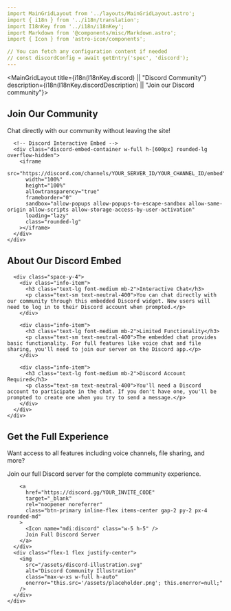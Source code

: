 ```yaml
---
import MainGridLayout from '../layouts/MainGridLayout.astro';
import { i18n } from '../i18n/translation';
import I18nKey from '../i18n/i18nKey';
import Markdown from '@components/misc/Markdown.astro';
import { Icon } from 'astro-icon/components';

// You can fetch any configuration content if needed
// const discordConfig = await getEntry('spec', 'discord');
---
```


<MainGridLayout title={i18n(I18nKey.discord) || "Discord Community"} description={i18n(I18nKey.discordDescription) || "Join our Discord community"}>
  <!-- Discord Interactive Embed Section -->
  <div id="discord-section" class="card-base flex w-full rounded-[var(--radius-large)] overflow-hidden relative min-h-[650px] mb-8">
    <div class="pl-6 md:pl-9 pr-6 md:pr-9 pt-6 md:pt-7 pb-6 w-full">
      <h2 class="text-2xl font-bold text-90 mb-4 text-[var(--primary)] dark:text-[var(--primary)]">Join Our Community</h2>
      <p class="mb-6 text-sm text-neutral-400">Chat directly with our community without leaving the site!</p>
      
      <!-- Discord Interactive Embed -->
      <div class="discord-embed-container w-full h-[600px] rounded-lg overflow-hidden">
        <iframe 
          src="https://discord.com/channels/YOUR_SERVER_ID/YOUR_CHANNEL_ID/embed"
          width="100%" 
          height="100%" 
          allowtransparency="true" 
          frameborder="0" 
          sandbox="allow-popups allow-popups-to-escape-sandbox allow-same-origin allow-scripts allow-storage-access-by-user-activation"
          loading="lazy"
          class="rounded-lg"
        ></iframe>
      </div>
    </div>
  </div>

  <!-- Information About Discord Embed -->
  <div id="embed-info" class="card-base flex w-full rounded-[var(--radius-large)] overflow-hidden relative min-h-32 mb-8">
    <div class="pl-6 md:pl-9 pr-6 md:pr-9 pt-6 md:pt-7 pb-6 w-full">
      <h2 class="text-2xl font-bold text-90 mb-4 text-[var(--primary)] dark:text-[var(--primary)]">About Our Discord Embed</h2>
      
      <div class="space-y-4">
        <div class="info-item">
          <h3 class="text-lg font-medium mb-2">Interactive Chat</h3>
          <p class="text-sm text-neutral-400">You can chat directly with our community through this embedded Discord widget. New users will need to log in to their Discord account when prompted.</p>
        </div>
        
        <div class="info-item">
          <h3 class="text-lg font-medium mb-2">Limited Functionality</h3>
          <p class="text-sm text-neutral-400">The embedded chat provides basic functionality. For full features like voice chat and file sharing, you'll need to join our server on the Discord app.</p>
        </div>
        
        <div class="info-item">
          <h3 class="text-lg font-medium mb-2">Discord Account Required</h3>
          <p class="text-sm text-neutral-400">You'll need a Discord account to participate in the chat. If you don't have one, you'll be prompted to create one when you try to send a message.</p>
        </div>
      </div>
    </div>
  </div>

  <!-- Join Full Discord Section -->
  <section class="card-base px-9 py-6 rounded-[var(--radius-large)]">
    <h2 class="text-2xl font-bold text-90 mb-4 text-[var(--primary)] dark:text-[var(--primary)]">Get the Full Experience</h2>
    <div class="flex flex-col md:flex-row gap-8 items-center">
      <div class="flex-1">
        <p class="text-sm text-neutral-400 mb-4">Want access to all features including voice channels, file sharing, and more?</p>
        <p class="text-sm text-neutral-400 mb-6">Join our full Discord server for the complete community experience.</p>
        
        <a 
          href="https://discord.gg/YOUR_INVITE_CODE" 
          target="_blank" 
          rel="noopener noreferrer" 
          class="btn-primary inline-flex items-center gap-2 py-2 px-4 rounded-md"
        >
          <Icon name="mdi:discord" class="w-5 h-5" />
          Join Full Discord Server
        </a>
      </div>
      <div class="flex-1 flex justify-center">
        <img 
          src="/assets/discord-illustration.svg" 
          alt="Discord Community Illustration" 
          class="max-w-xs w-full h-auto"
          onerror="this.src='/assets/placeholder.png'; this.onerror=null;"
        />
      </div>
    </div>
  </section>
</MainGridLayout>

<style>
  .btn-primary {
    background-color: var(--primary);
    color: white;
    transition: all 0.2s ease-in-out;
  }
  
  .btn-primary:hover {
    background-color: var(--primary-dark);
    transform: translateY(-2px);
  }
  
  /* Responsive adjustments */
  @media (max-width: 768px) {
    .discord-embed-container {
      height: 500px;
    }
  }
  
  @media (max-width: 640px) {
    .discord-embed-container {
      height: 400px;
    }
  }
</style>

<script>
  // Optional: Add a loading indicator for the iframe
  document.addEventListener('DOMContentLoaded', () => {
    const discordContainer = document.querySelector('.discord-embed-container');
    const iframe = discordContainer?.querySelector('iframe');
    
    if (iframe) {
      // Create loading indicator
      const loader = document.createElement('div');
      loader.classList.add('loading-indicator');
      loader.innerHTML = '<span>Loading Discord...</span>';
      discordContainer?.appendChild(loader);
      
      // Remove loader when iframe loads
      iframe.addEventListener('load', () => {
        loader.remove();
      });
    }
  });
</script>